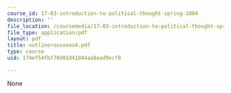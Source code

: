```yaml
---
course_id: 17-03-introduction-to-political-thought-spring-2004
description: ''
file_location: /coursemedia/17-03-introduction-to-political-thought-spring-2004/174ef54fbf70d01d41044aa8aad9ecf8_outlinerousseau4.pdf
file_type: application/pdf
layout: pdf
title: outlinerousseau4.pdf
type: course
uid: 174ef54fbf70d01d41044aa8aad9ecf8

---
```

None